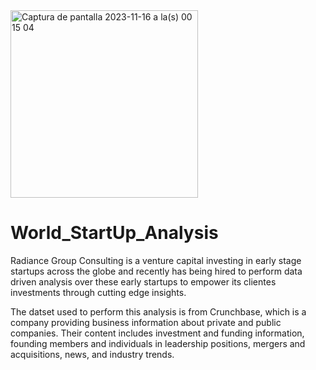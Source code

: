 <img width="300" alt="Captura de pantalla 2023-11-16 a la(s) 00 15 04" src="https://github.com/andresbrcu2020/World_StartUp_Analysis/assets/132616554/693f721e-b186-4a22-8d5c-2b8774d12812">


# World_StartUp_Analysis

Radiance Group Consulting is a venture capital investing in early stage startups across the globe and recently has being hired to perform data driven analysis over these early startups to empower its clientes investments through cutting edge insights.

The datset used to perform this analysis is from Crunchbase, which is a company providing business information about private and public companies. Their content includes investment and funding information, founding members and individuals in leadership positions, mergers and acquisitions, news, and industry trends.
